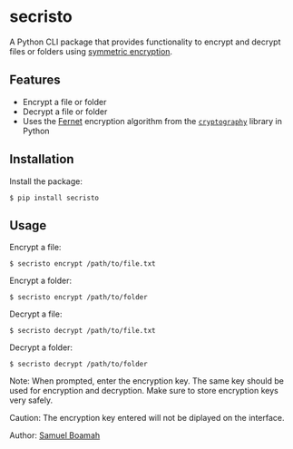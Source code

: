 # secristo

A Python CLI package that provides functionality to encrypt and decrypt files or folders using [symmetric encryption](https://www.sciencedirect.com/topics/computer-science/symmetric-encryption#:~:text=Symmetric%20encryption%20uses%20a%20single,kept%20secret%20from%20third%20parties.).

## Features

- Encrypt a file or folder
- Decrypt a file or folder
- Uses the [Fernet](https://www.comparitech.com/blog/information-security/what-is-fernet/) encryption algorithm from the [`cryptography`](https://pypi.org/project/cryptography/) library in Python

## Installation

Install the package:

```shell
$ pip install secristo
```

## Usage

Encrypt a file:
```shell
$ secristo encrypt /path/to/file.txt
```

Encrypt a folder:
```shell
$ secristo encrypt /path/to/folder
```

Decrypt a file:
```shell
$ secristo decrypt /path/to/file.txt
```

Decrypt a folder:
```shell
$ secristo decrypt /path/to/folder
```

Note: When prompted, enter the encryption key. The same key should be used for encryption and decryption. 
Make sure to store encryption keys very safely. 

Caution: The encryption key entered will not be diplayed on the interface. 

Author: [Samuel Boamah](https://github.com/samboamah)